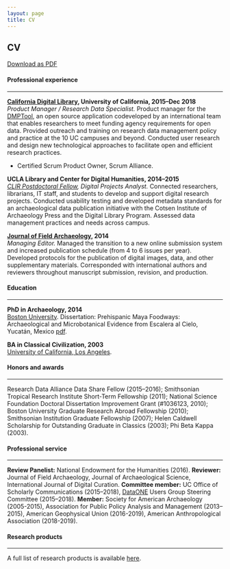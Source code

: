 ```yaml
---
layout: page
title: CV
---
```


## CV
[Download as PDF](/img/Simms_CV_2017.pdf)<br>

#### Professional experience
---
**[California Digital Library](http://www.cdlib.org/), University of California, 2015–Dec 2018**<br>
*Product Manager / Research Data Specialist.* Product manager for the [DMPTool](https://dmptool.org), an open source application codeveloped by an international team that enables researchers to meet funding agency requirements for open data. Provided outreach and training on research data management policy and practice at the 10 UC campuses and beyond. Conducted user research and design new technological approaches to facilitate open and efficient research practices.
- Certified Scrum Product Owner, Scrum Alliance.

**UCLA Library and Center for Digital Humanities, 2014–2015**<br>
*[CLIR Postdoctoral Fellow](https://www.clir.org/fellowships/postdoc), Digital Projects Analyst.* Connected researchers, librarians, IT staff, and students to develop and support digital research projects. Conducted usability testing and developed metadata standards for an archaeological data publication initiative with the Cotsen Institute of Archaeology Press and the Digital Library Program. Assessed data management practices and needs across campus.

**[Journal of Field Archaeology](http://www.tandfonline.com/toc/yjfa20/current), 2014**<br>
*Managing Editor.* Managed the transition to a new online submission system and increased publication schedule (from 4 to 6 issues per year). Developed protocols for the publication of digital images, data, and other supplementary materials. Corresponded with international authors and reviewers throughout manuscript submission, revision, and production.

#### Education
---
**PhD in Archaeology, 2014**<br>
[Boston University](http://www.bu.edu/). Dissertation: Prehispanic Maya Foodways: Archaeological and Microbotanical Evidence from Escalera al Cielo, Yucatán, Mexico [pdf](https://hdl.handle.net/2144/14269).

**BA in Classical Civilization, 2003**<br>
[University of California, Los Angeles](http://www.ucla.edu/).

#### Honors and awards
---
Research Data Alliance Data Share Fellow (2015–2016); Smithsonian Tropical Research Institute Short-Term Fellowship (2011); National Science Foundation Doctoral Dissertation Improvement Grant (#1036123, 2010); Boston University Graduate Research Abroad Fellowship (2010); Smithsonian Institution Graduate Fellowship (2007); Helen Caldwell Scholarship for Outstanding Graduate in Classics (2003); Phi Beta Kappa (2003).

#### Professional service
---
**Review Panelist:** National Endowment for the Humanities (2016).
**Reviewer:** Journal of Field Archaeology, Journal of Archaeological Science, International Journal of Digital Curation.
**Committee member:** UC Office of Scholarly Communications (2015–2018), [DataONE](https://www.dataone.org/) Users Group Steering Committee (2015–2018).
**Member:** Society for American Archaeology (2005-2015), Association for Public Policy Analysis
and Management (2013–2015), American Geophysical Union (2016-2019), American Anthropological Association (2018-2019).

#### Research products
---
A full list of research products is available [here](products.md).

